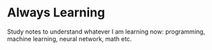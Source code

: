 # Always Learning
Study notes to understand whatever I am learning now: programming, machine learning, neural network, math etc.


